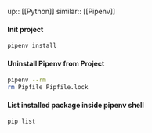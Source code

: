 up:: [[Python]]
similar:: [[Pipenv]]

#### Init project
```sh
pipenv install
```
#### Uninstall Pipenv from Project
```sh
pipenv --rm
rm Pipfile Pipfile.lock
```
#### List installed package inside **pipenv shell**
```sh
pip list
```

